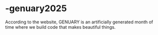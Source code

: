 # -genuary2025
According to the website, GENUARY is an artificially generated month of time where we build code that makes beautiful things.
